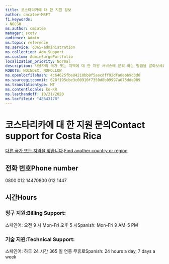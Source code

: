 ```yaml
---
title: 코스타리카에 대 한 지원 정보
author: cmcatee-MSFT
f1.keywords:
- NOCSH
ms.author: cmcatee
manager: scotv
audience: Admin
ms.topic: reference
ms.service: o365-administration
ms.collection: Adm_Support
ms.custom: AdminSurgePortfolio
localization_priority: Normal
description: 사용자의 국가 또는 지역에 대 한 지원 서비스에 문의 하는 방법을 알아보세요.
ROBOTS: NOINDEX, NOFOLLOW
ms.openlocfilehash: 4c64625fbe84210bb8f5aecdff92dfa0ebb9d3d0
ms.sourcegitcommit: 628f195cbe3c00910f7350d8b09997a675dde989
ms.translationtype: MT
ms.contentlocale: ko-KR
ms.lasthandoff: 10/21/2020
ms.locfileid: "48643178"
---
```

# <a name="contact-support-for-costa-rica"></a><span data-ttu-id="779cf-103">코스타리카에 대 한 지원 문의</span><span class="sxs-lookup"><span data-stu-id="779cf-103">Contact support for Costa Rica</span></span>

<span data-ttu-id="779cf-104">[다른 국가 또는 지역을 찾습니다](../contact-support-for-business-products.md).</span><span class="sxs-lookup"><span data-stu-id="779cf-104">[Find another country or region](../contact-support-for-business-products.md).</span></span>

## <a name="phone-number"></a><span data-ttu-id="779cf-105">전화 번호</span><span class="sxs-lookup"><span data-stu-id="779cf-105">Phone number</span></span>
<span data-ttu-id="779cf-106">0800 012 1447</span><span class="sxs-lookup"><span data-stu-id="779cf-106">0800 012 1447</span></span>

## <a name="hours"></a><span data-ttu-id="779cf-107">시간</span><span class="sxs-lookup"><span data-stu-id="779cf-107">Hours</span></span>
### <a name="billing-support"></a><span data-ttu-id="779cf-108">청구 지원:</span><span class="sxs-lookup"><span data-stu-id="779cf-108">Billing Support:</span></span>

<span data-ttu-id="779cf-109">스페인어: 오전 9 시 Mon-Fri 오후 5 시</span><span class="sxs-lookup"><span data-stu-id="779cf-109">Spanish: Mon-Fri 9 AM-5 PM</span></span>

### <a name="technical-support"></a><span data-ttu-id="779cf-110">기술 지원:</span><span class="sxs-lookup"><span data-stu-id="779cf-110">Technical Support:</span></span>

<span data-ttu-id="779cf-111">스페인어: 하루 24 시간 365 일 연중 무휴로</span><span class="sxs-lookup"><span data-stu-id="779cf-111">Spanish: 24 hours a day, 7 days a week</span></span>
